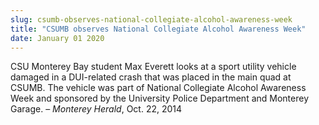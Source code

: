 ```yaml
---
slug: csumb-observes-national-collegiate-alcohol-awareness-week
title: "CSUMB observes National Collegiate Alcohol Awareness Week"
date: January 01 2020
---
```


<p>CSU Monterey Bay student Max Everett looks at a sport utility vehicle damaged in a DUI-related crash that was placed in the main quad at CSUMB. The vehicle was part of National Collegiate Alcohol Awareness Week and sponsored by the University Police Department and Monterey Garage. – <em>Monterey Herald</em>, Oct. 22, 2014
</p>
